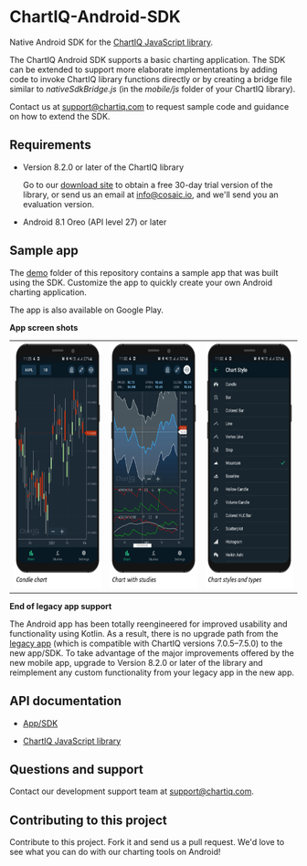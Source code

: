 # ChartIQ-Android-SDK

Native Android SDK for the [ChartIQ JavaScript library](https://documentation.chartiq.com).

The ChartIQ Android SDK supports a basic charting application. The SDK can be extended to support more elaborate implementations by adding code to invoke ChartIQ library functions directly or by creating a bridge file similar to *nativeSdkBridge.js* (in the *mobile/js* folder of your ChartIQ library).

Contact us at <support@chartiq.com> to request sample code and guidance on how to extend the SDK.

## Requirements

- Version 8.2.0 or later of the ChartIQ library

  Go to our <a href="https://cosaic.io/chartiq-sdk-library-download/" target="_blank">download site</a> to obtain a free 30-day trial version of the library, or send us an email at <info@cosaic.io>, and we'll send you an evaluation version.

- Android 8.1 Oreo (API level 27) or later

## Sample app

The [demo](https://github.com/ChartIQ/ChartIQ-Android-SDK/tree/main/demo) folder of this repository contains a sample app that was built using the SDK. Customize the app to quickly create your own Android charting application.

The app is also available on Google Play.

**App screen shots**

<table>
  <tr>
    <td><img src="https://github.com/ChartIQ/ChartIQ-Android-SDK/blob/main/screenshots/Candle_Chart.png" alt="Candle chart" width="200" height="433"/></td>
    <td><img src="https://github.com/ChartIQ/ChartIQ-Android-SDK/blob/main/screenshots/Chart_with_Studies.png" alt="Chart with studies" width="200" height="433"/></td>
    <td><img src="https://github.com/ChartIQ/ChartIQ-Android-SDK/blob/main/screenshots/Chart_Styles_and_Types.png" alt="Chart styles and types" width="200" height="433"/></td>
  </tr>
</table>

**End of legacy app support**

The Android app has been totally reengineered for improved usability and functionality using Kotlin. As a result, there is no upgrade path from the [legacy app](https://github.com/ChartIQ/Charting-Library---Android-Sample-App-Legacy) (which is compatible with ChartIQ versions 7.0.5&ndash;7.5.0) to the new app/SDK. To take advantage of the major improvements offered by the new mobile app, upgrade to Version 8.2.0 or later of the library and reimplement any custom functionality from your legacy app in the new app.

## API documentation

- [App/SDK](https://documentation.chartiq.com/android-sdk/chartiq/)

- [ChartIQ JavaScript library](https://documentation.chartiq.com)

## Questions and support

Contact our development support team at <support@chartiq.com>.

## Contributing to this project

Contribute to this project. Fork it and send us a pull request. We'd love to see what you can do with our charting tools on Android!

